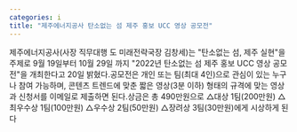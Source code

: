 ```yaml
---
categories: i
title: "제주에너지공사 탄소없는 섬 제주 홍보 UCC 영상 공모전"
---
```

제주에너지공사(사장 직무대행 도 미래전략국장 김창세)는 "탄소없는 섬, 제주 실현"을 주제로 9월 19일부터 10월 29일 까지 "2022년 탄소없는 섬 제주 홍보 UCC 영상 공모전"을 개최한다고 20일 밝혔다.공모전은 개인 또는 팀(최대 4인)으로 관심이 있는 누구나 참여 가능하며, 콘텐츠 트렌드에 맞춘 짧은 영상(3분 이하) 형태의 규격에 맞는 영상과 신청서를 이메일로 제출하면 된다.상금은 총 490만원으로 △대상 1팀(200만원) △최우수상 1팀(100만원) △우수상 2팀(50만원) △장려상 3팀(30만원)에게 시상하게 된다